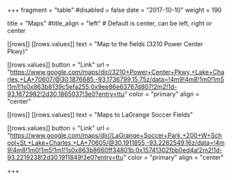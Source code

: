 
+++
fragment = "table"
#disabled = false
date = "2017-10-10"
weight = 190

title = "Maps"
#title_align = "left" # Default is center, can be left, right or center

[[rows]]
  [[rows.values]]
    text = "Map to the fields (3210 Power Center Pkwy)"

  [[rows.values]]
    button = "Link"
    url = "https://www.google.com/maps/dir//3210+Power+Center+Pkwy,+Lake+Charles,+LA+70607/@30.1876685,-93.1736799,15.75z/data=!4m9!4m8!1m0!1m5!1m1!1s0x863b8139c5efa255:0x9ee86e63767d807!2m2!1d-93.1672982!2d30.1865037!3e0?entry=ttu"
    color = "primary"
    align = "center"

[[rows]]
  [[rows.values]]
    text = "Maps to LaGrange Soccer Fields"

  [[rows.values]]
    button = "Link"
    url = "https://www.google.com/maps/dir//LaGrange+Soccer+Park,+200+W+School+St,+Lake+Charles,+LA+70605/@30.1911855,-93.2262549,16z/data=!4m9!4m8!1m0!1m5!1m1!1s0x863b8660ff34801b:0x15741302fbb0ed4a!2m2!1d-93.2219238!2d30.1911849!3e0?entry=ttu"
    color = "primary"
    align = "center"

+++